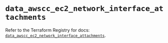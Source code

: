 # `data_awscc_ec2_network_interface_attachments`

Refer to the Terraform Registry for docs: [`data_awscc_ec2_network_interface_attachments`](https://registry.terraform.io/providers/hashicorp/awscc/0.70.0/docs/data-sources/ec2_network_interface_attachments).
